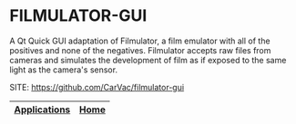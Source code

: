 # FILMULATOR-GUI

 A Qt Quick GUI adaptation of Filmulator, a film emulator with
 all of the positives and none of the negatives.
 Filmulator accepts raw files from cameras and simulates the
 development of film as if exposed to the same light as the
 camera's sensor.
 
 SITE: https://github.com/CarVac/filmulator-gui

 | [Applications](https://portable-linux-apps.github.io/apps.html) | [Home](https://portable-linux-apps.github.io)
 | --- | --- |
